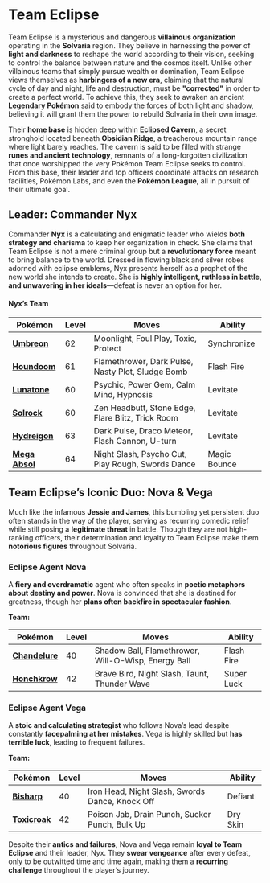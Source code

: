 # Team Eclipse  

Team Eclipse is a mysterious and dangerous **villainous organization** operating in the **Solvaria** region. They believe in harnessing the power of **light and darkness** to reshape the world according to their vision, seeking to control the balance between nature and the cosmos itself. Unlike other villainous teams that simply pursue wealth or domination, Team Eclipse views themselves as **harbingers of a new era**, claiming that the natural cycle of day and night, life and destruction, must be **"corrected"** in order to create a perfect world. To achieve this, they seek to awaken an ancient **Legendary Pokémon** said to embody the forces of both light and shadow, believing it will grant them the power to rebuild Solvaria in their own image.  

Their **home base** is hidden deep within **Eclipsed Cavern**, a secret stronghold located beneath **Obsidian Ridge**, a treacherous mountain range where light barely reaches. The cavern is said to be filled with strange **runes and ancient technology**, remnants of a long-forgotten civilization that once worshipped the very Pokémon Team Eclipse seeks to control. From this base, their leader and top officers coordinate attacks on research facilities, Pokémon Labs, and even the **Pokémon League**, all in pursuit of their ultimate goal.  

## Leader: **Commander Nyx**  

Commander **Nyx** is a calculating and enigmatic leader who wields **both strategy and charisma** to keep her organization in check. She claims that Team Eclipse is not a mere criminal group but a **revolutionary force** meant to bring balance to the world. Dressed in flowing black and silver robes adorned with eclipse emblems, Nyx presents herself as a prophet of the new world she intends to create. She is **highly intelligent, ruthless in battle, and unwavering in her ideals**—defeat is never an option for her.  

#### **Nyx’s Team**  

| Pokémon      | Level | Moves                                            | Ability        |
|-------------|-------|--------------------------------------------------|---------------|
| [**Umbreon**](https://bulbapedia.bulbagarden.net/wiki/Umbreon)  | 62    | Moonlight, Foul Play, Toxic, Protect            | Synchronize  |
| [**Houndoom**](https://bulbapedia.bulbagarden.net/wiki/Houndoom) | 61    | Flamethrower, Dark Pulse, Nasty Plot, Sludge Bomb | Flash Fire   |
| [**Lunatone**](https://bulbapedia.bulbagarden.net/wiki/Lunatone) | 60    | Psychic, Power Gem, Calm Mind, Hypnosis        | Levitate     |
| [**Solrock**](https://bulbapedia.bulbagarden.net/wiki/Solrock)  | 60    | Zen Headbutt, Stone Edge, Flare Blitz, Trick Room | Levitate     |
| [**Hydreigon**](https://bulbapedia.bulbagarden.net/wiki/Hydreigon) | 63    | Dark Pulse, Draco Meteor, Flash Cannon, U-turn | Levitate     |
| [**Mega Absol**](https://bulbapedia.bulbagarden.net/wiki/Absol) | 64    | Night Slash, Psycho Cut, Play Rough, Swords Dance | Magic Bounce |



## Team Eclipse’s Iconic Duo: **Nova & Vega**  

Much like the infamous **Jessie and James**, this bumbling yet persistent duo often stands in the way of the player, serving as recurring comedic relief while still posing a **legitimate threat** in battle. Though they are not high-ranking officers, their determination and loyalty to Team Eclipse make them **notorious figures** throughout Solvaria.  

### **Eclipse Agent Nova**  
A **fiery and overdramatic** agent who often speaks in **poetic metaphors about destiny and power**. Nova is convinced that she is destined for greatness, though her **plans often backfire in spectacular fashion**.  

**Team:**  

| Pokémon      | Level | Moves                                      | Ability    |
|-------------|-------|--------------------------------------------|-----------|
| [**Chandelure**](https://bulbapedia.bulbagarden.net/wiki/Chandelure) | 40  | Shadow Ball, Flamethrower, Will-O-Wisp, Energy Ball | Flash Fire |
| [**Honchkrow**](https://bulbapedia.bulbagarden.net/wiki/Honchkrow)  | 42  | Brave Bird, Night Slash, Taunt, Thunder Wave | Super Luck |



### **Eclipse Agent Vega**  

A **stoic and calculating strategist** who follows Nova’s lead despite constantly **facepalming at her mistakes**. Vega is highly skilled but **has terrible luck**, leading to frequent failures.  

**Team:**  

| Pokémon      | Level | Moves                                      | Ability   |
|-------------|-------|--------------------------------------------|----------|
| [**Bisharp**](https://bulbapedia.bulbagarden.net/wiki/Bisharp)  | 40    | Iron Head, Night Slash, Swords Dance, Knock Off | Defiant  |
| [**Toxicroak**](https://bulbapedia.bulbagarden.net/wiki/Toxicroak) | 42    | Poison Jab, Drain Punch, Sucker Punch, Bulk Up | Dry Skin |

Despite their **antics and failures**, Nova and Vega remain **loyal to Team Eclipse** and their leader, Nyx. They **swear vengeance** after every defeat, only to be outwitted time and time again, making them a **recurring challenge** throughout the player’s journey.
